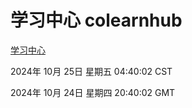 # 学习中心 colearnhub
[学习中心](http://219.139.199.238:56308/colearnhub/)

2024年 10月 25日 星期五 04:40:02 CST

2024年 10月 24日 星期四 20:40:02 GMT
